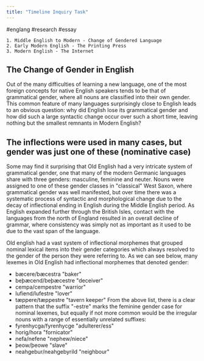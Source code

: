 ```yaml
---
title: "Timeline Inquiry Task"
---
```

#englang #research #essay 

```ad-question
1. Middle English to Modern - Change of Gendered Language
2. Early Modern English - The Printing Press
3. Modern English - The Internet
```

## The Change of Gender in English

Out of the many difficulties of learning a new language, one of the most foreign concepts for native English speakers tends to be that of grammatical gender, where all nouns are classified into their own gender. This common feature of many languages surprisingly close to English leads to an obvious question: why did English lose its grammatical gender and how did such a large syntactic change occur over such a short time, leaving nothing but the smallest remnants in Modern English?

## The inflections were used in many cases, but gender was just one of these (nominative case)

Some may find it surprising that Old English had a very intricate system of grammatical gender, one that many of the modern Germanic languages share with three genders: masculine, feminine and neuter. Nouns were assigned to one of these gender classes in "classical" West Saxon, where grammatical gender was well manifested, but over time there was a systematic process of syntactic and morphological change due to the decay of inflectional ending in English during the Middle English period. As English expanded further through the British Isles, contact with the languages from the north of England resulted in an overall decline of grammar, where consistency was simply not as important as it used to be due to the vast span of the language. 

Old english had a vast system of inflectional morphemes that grouped nominal lexical items into their gender categories which always resolved to the gender of the person they were referring to. As we can see below, many lexemes in Old English had inflectional morphemes that denoted gender:
- bæcere/bæcestra "baker"
- beþæcend/beþæcestre "deceiver"
- cempa/cempestre "warrior"
- lufiend/lufestre "lover"
- tæppere/tæppestre "tavern keeper"
From the above list, there is a clear pattern that the suffix "-estre" marks the feminine gender case for nominal lexemes, but equally if not more common would be the irregular nouns with a range of essentially unrelated suffixes:
- fyrenhycga/fyrenhycge "adulterer/ess"
- horig/hora "fornicator"
- nefa/nefene "nephew/niece"
- þeow/þeowe "slave"
- neahgebur/neahgebyrild "neighbour"